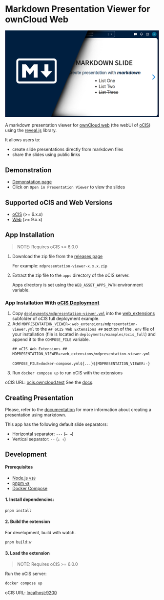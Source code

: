 # Markdown Presentation Viewer for ownCloud Web

![cover photo](./images/cover-large.png)

A markdown presentation viewer for [ownCloud web](https://github.com/owncloud/web/) (the webUI of [oCIS](https://github.com/owncloud/ocis/)) using the [reveal.js](https://revealjs.com/) library.

It allows users to:

- create slide presentations directly from markdown files
- share the slides using public links

## Demonstration

- [Demonstation page](https://ocis.in-nepal.de/com.github.jankaritech.mdpresentation-viewer/public/phDIUqntYOMSfcE/presentation.md)
- Click on `Open in Presentation Viewer` to view the slides

## Supported oCIS and Web Versions

- [oCIS](https://github.com/owncloud/ocis) (>= 6.x.x)
- [Web](https://nodejs.org/en/) (>= 9.x.x)

## App Installation

> NOTE: Requires oCIS >= 6.0.0

1. Download the zip file from the [releases page](https://github.com/JankariTech/web-app-presentation-viewer/releases)

   For example: `mdpresentation-viewer-x.x.x.zip`

2. Extract the zip file to the `apps` directory of the oCIS server.

   Apps directory is set using the `WEB_ASSET_APPS_PATH` environment variable.

### App Installation With [oCIS Deployment](https://github.com/owncloud/ocis/tree/master/deployments/examples/ocis_full)

1. Copy [`deployments/mdpresentation-viewer.yml`](./deployments/mdpresentation-viewer.yml) into the [web_extensions](https://github.com/owncloud/ocis/tree/master/deployments/examples/ocis_full/web_extensions)
subfolder of oCIS full deployment example.
2. Add `MDPRESENTATION_VIEWER=:web_extensions/mdpresentation-viewer.yml` to the `## oCIS Web Extensions ##` section of the `.env` file of your installation (file is located in `deployments/examples/ocis_full`) and append it to the `COMPOSE_FILE` variable.
    ```env
    ## oCIS Web Extensions ##
    MDPRESENTATION_VIEWER=:web_extensions/mdpresentation-viewer.yml
    
    COMPOSE_FILE=docker-compose.yml${...}${MDPRESENTATION_VIEWER:-}
    ```
3. Run `docker compose up` to run oCIS with the extensions

  oCIS URL: [ocis.owncloud.test](https://ocis.owncloud.test)
  See the [docs](https://github.com/owncloud/ocis/tree/master/deployments/examples/ocis_full).

## Creating Presentation

Please, refer to the [documentation](https://revealjs.com/markdown/) for more information about creating a presentation using markdown.

This app has the following default slide separators:

- Horizontal separator: `---` (`← →`)
- Vertical separator: `--` (`↓ ↑`)

## Development

#### Prerequisites

- [Node.js `v18`](https://nodejs.org/en/)
- [pnpm `v8`](https://pnpm.io/)
- [Docker Compose](https://docs.docker.com/compose/)

#### 1. Install dependencies:

```bash
pnpm install
```

#### 2. Build the extension

For development, build with watch.

```bash
pnpm build:w
```

#### 3. Load the extension

> NOTE: Requires oCIS >= 6.0.0

Run the oCIS server:

```bash
docker compose up
```

oCIS URL: [localhost:9200](https://localhost:9200)
